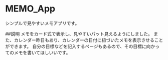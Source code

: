 # MEMO_App
シンプルで見やすいメモアプリです。

##説明
メモをカード式で表示し、見やすいパット見えるようにしました。
また、カレンダー昨日もあり、カレンダーの日付に紐づいたメモを表示させることができます。
自分の目標などを記入するページもあるので、その目標に向かってのメモを書いてほしいいです。

